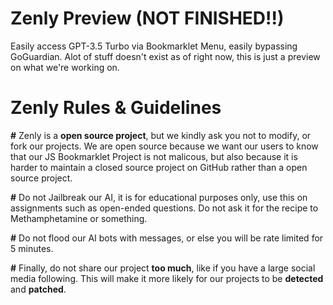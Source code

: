 # Zenly Preview (NOT FINISHED!!)
Easily access GPT-3.5 Turbo via Bookmarklet Menu, easily bypassing GoGuardian. Alot of stuff doesn't exist as of right now, this is just a preview on what we're working on.
# Zenly Rules & Guidelines
**#** Zenly is a **open source project**, but we kindly ask you not to modify, or fork our projects. We are open source because we want our users to know that our JS Bookmarklet Project is not malicous, but also because it is harder to maintain a closed source project on GitHub rather than a open source project. </br>

**#** Do not Jailbreak our AI, it is for educational purposes only, use this on assignments such as open-ended questions. Do not ask it for the recipe to Methamphetamine or something. </br>

**#** Do not flood our AI bots with messages, or else you will be rate limited for 5 minutes. </br>

**#** Finally, do not share our project **too much**, like if you have a large social media following. This will make it more likely for our projects to be **detected** and **patched**. </br>
